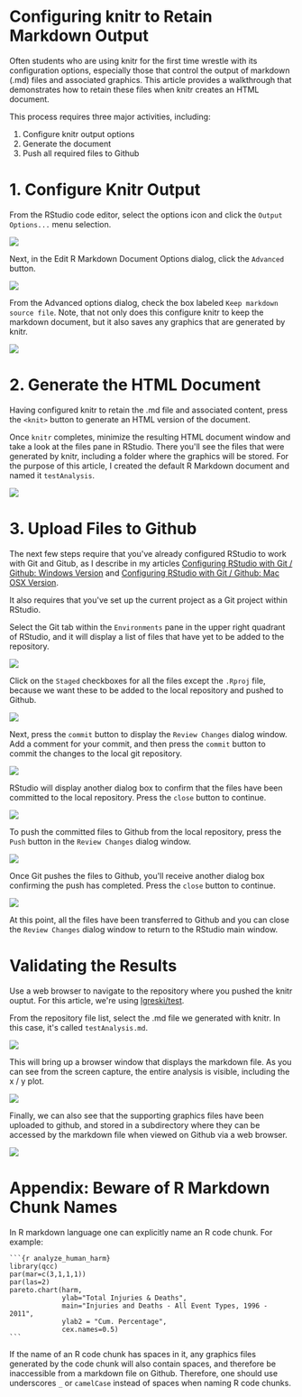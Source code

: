 # Configuring knitr to Retain Markdown Output

Often students who are using knitr for the first time wrestle with its configuration options, especially those that control the output of markdown (.md) files and associated graphics.  This article provides a walkthrough that demonstrates how to retain these files when knitr creates an HTML document.

This process requires three major activities, including:

1. Configure knitr output options
2. Generate the document
3. Push all required files to Github

# 1. Configure Knitr Output


From the RStudio code editor, select the options icon and click the `Output Options...` menu selection.

<img src="./images/repData-configKnitrWithMD01.png">


Next, in the Edit R Markdown Document Options dialog, click the `Advanced` button.

<img src="./images/repData-configKnitrWithMD02.png">


From the Advanced options dialog, check the box labeled `Keep markdown source file`. Note, that not only does this configure knitr to keep the markdown document, but it also saves any graphics that are generated by knitr.

<img src="./images/repData-configKnitrWithMD03.png">

# 2. Generate the HTML Document

Having configured knitr to retain the .md file and associated content, press the `<knit>` button to generate an HTML version of the document.

Once `knitr` completes, minimize the resulting HTML document window and take a look at the files pane in RStudio. There you'll see the files that were generated by knitr, including a folder where the graphics will be stored. For the purpose of this article, I created the default R Markdown document and named it `testAnalysis`.

<img src="./images/repData-configKnitrWithMD04.png">

# 3. Upload Files to Github

The next few steps require that you've already configured RStudio to work with Git and Gitub, as I describe in my articles [Configuring RStudio with Git / Github: Windows Version](http://bit.ly/2bPxOL5) and [Configuring RStudio with Git / Github: Mac OSX Version](http://bit.ly/2c9Q2bf).

It also requires that you've set up the current project as a Git project within RStudio.

Select the Git tab within the `Environments` pane in the upper right quadrant of RStudio, and it will display a list of files that have yet to be added to the repository.

<img src="./images/repData-configKnitrWithMD05.png">

Click on the `Staged` checkboxes for all the files except the `.Rproj` file, because we want these to be added to the local repository and pushed to Github.

<img src="./images/repData-configKnitrWithMD06.png">

Next, press the `commit` button to display the `Review Changes` dialog window. Add a comment for your commit, and then press the `commit` button to commit the changes to the local git repository.

<img src="./images/repData-configKnitrWithMD07.png">

RStudio will display another dialog box to confirm that the files have been committed to the local repository. Press the `close` button to continue.

<img src="./images/repData-configKnitrWithMD08.png">

To push the committed files to Github from the local repository, press the `Push` button in the `Review Changes` dialog window.

<img src="./images/repData-configKnitrWithMD09.png">

Once Git pushes the files to Github, you'll receive another dialog box confirming the push has completed. Press the `close` button to continue.

<img src="./images/repData-configKnitrWithMD10.png">

At this point, all the files have been transferred to Github and you can close the `Review Changes` dialog window to return to the RStudio main window.

# Validating the Results

Use a web browser to navigate to the repository where you pushed the knitr ouptut. For this article, we're using [lgreski/test](http://bit.ly/2onO2ou).

From the repository file list, select the .md file we generated with knitr. In this case, it's called `testAnalysis.md`.

<img src="./images/repData-configKnitrWithMD11.png">

This will bring up a browser window that displays the markdown file. As you can see from the screen capture, the entire analysis is visible, including the x / y plot.

<img src="./images/repData-configKnitrWithMD12.png">

Finally, we can also see that the supporting graphics files have been uploaded to github, and stored in a subdirectory where they can be accessed by the markdown file when viewed on Github via a web browser.

<img src="./images/repData-configKnitrWithMD13.png">

# Appendix: Beware of R Markdown Chunk Names

In R markdown language one can explicitly name an R code chunk. For example:

    ```{r analyze_human_harm}
    library(qcc)
    par(mar=c(3,1,1,1))
    par(las=2)
    pareto.chart(harm,
                 ylab="Total Injuries & Deaths",
                 main="Injuries and Deaths - All Event Types, 1996 - 2011",
                 ylab2 = "Cum. Percentage",
                 cex.names=0.5)
    ```    

If the name of an R code chunk has spaces in it, any graphics files generated by the code chunk will also contain spaces, and therefore be inaccessible from a markdown file on Github. Therefore, one should use underscores `_` or `camelCase` instead of spaces when naming R code chunks. 

